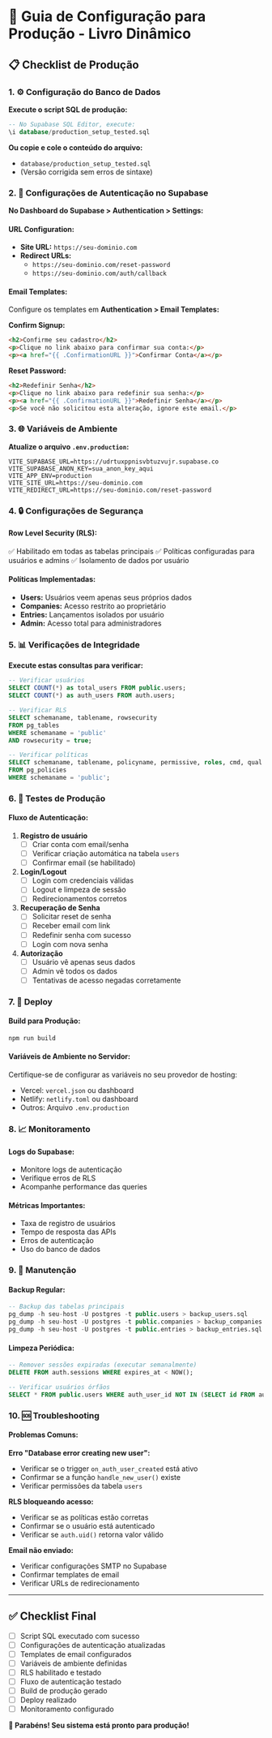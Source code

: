 # 🚀 Guia de Configuração para Produção - Livro Dinâmico

## 📋 Checklist de Produção

### 1. ⚙️ Configuração do Banco de Dados

**Execute o script SQL de produção:**
```sql
-- No Supabase SQL Editor, execute:
\i database/production_setup_tested.sql
```

**Ou copie e cole o conteúdo do arquivo:**
- `database/production_setup_tested.sql`
- (Versão corrigida sem erros de sintaxe)

### 2. 🔐 Configurações de Autenticação no Supabase

**No Dashboard do Supabase > Authentication > Settings:**

#### URL Configuration:
- **Site URL:** `https://seu-dominio.com`
- **Redirect URLs:** 
  - `https://seu-dominio.com/reset-password`
  - `https://seu-dominio.com/auth/callback`

#### Email Templates:
Configure os templates em **Authentication > Email Templates:**

**Confirm Signup:**
```html
<h2>Confirme seu cadastro</h2>
<p>Clique no link abaixo para confirmar sua conta:</p>
<p><a href="{{ .ConfirmationURL }}">Confirmar Conta</a></p>
```

**Reset Password:**
```html
<h2>Redefinir Senha</h2>
<p>Clique no link abaixo para redefinir sua senha:</p>
<p><a href="{{ .ConfirmationURL }}">Redefinir Senha</a></p>
<p>Se você não solicitou esta alteração, ignore este email.</p>
```

### 3. 🌐 Variáveis de Ambiente

**Atualize o arquivo `.env.production`:**
```env
VITE_SUPABASE_URL=https://udrtuxppnisvbtuzvujr.supabase.co
VITE_SUPABASE_ANON_KEY=sua_anon_key_aqui
VITE_APP_ENV=production
VITE_SITE_URL=https://seu-dominio.com
VITE_REDIRECT_URL=https://seu-dominio.com/reset-password
```

### 4. 🔒 Configurações de Segurança

#### Row Level Security (RLS):
✅ Habilitado em todas as tabelas principais
✅ Políticas configuradas para usuários e admins
✅ Isolamento de dados por usuário

#### Políticas Implementadas:
- **Users:** Usuários veem apenas seus próprios dados
- **Companies:** Acesso restrito ao proprietário
- **Entries:** Lançamentos isolados por usuário
- **Admin:** Acesso total para administradores

### 5. 📊 Verificações de Integridade

**Execute estas consultas para verificar:**

```sql
-- Verificar usuários
SELECT COUNT(*) as total_users FROM public.users;
SELECT COUNT(*) as auth_users FROM auth.users;

-- Verificar RLS
SELECT schemaname, tablename, rowsecurity 
FROM pg_tables 
WHERE schemaname = 'public' 
AND rowsecurity = true;

-- Verificar políticas
SELECT schemaname, tablename, policyname, permissive, roles, cmd, qual 
FROM pg_policies 
WHERE schemaname = 'public';
```

### 6. 🧪 Testes de Produção

#### Fluxo de Autenticação:
1. **Registro de usuário**
   - [ ] Criar conta com email/senha
   - [ ] Verificar criação automática na tabela `users`
   - [ ] Confirmar email (se habilitado)

2. **Login/Logout**
   - [ ] Login com credenciais válidas
   - [ ] Logout e limpeza de sessão
   - [ ] Redirecionamentos corretos

3. **Recuperação de Senha**
   - [ ] Solicitar reset de senha
   - [ ] Receber email com link
   - [ ] Redefinir senha com sucesso
   - [ ] Login com nova senha

4. **Autorização**
   - [ ] Usuário vê apenas seus dados
   - [ ] Admin vê todos os dados
   - [ ] Tentativas de acesso negadas corretamente

### 7. 🚀 Deploy

#### Build para Produção:
```bash
npm run build
```

#### Variáveis de Ambiente no Servidor:
Certifique-se de configurar as variáveis no seu provedor de hosting:
- Vercel: `vercel.json` ou dashboard
- Netlify: `netlify.toml` ou dashboard
- Outros: Arquivo `.env.production`

### 8. 📈 Monitoramento

#### Logs do Supabase:
- Monitore logs de autenticação
- Verifique erros de RLS
- Acompanhe performance das queries

#### Métricas Importantes:
- Taxa de registro de usuários
- Tempo de resposta das APIs
- Erros de autenticação
- Uso do banco de dados

### 9. 🔧 Manutenção

#### Backup Regular:
```sql
-- Backup das tabelas principais
pg_dump -h seu-host -U postgres -t public.users > backup_users.sql
pg_dump -h seu-host -U postgres -t public.companies > backup_companies.sql
pg_dump -h seu-host -U postgres -t public.entries > backup_entries.sql
```

#### Limpeza Periódica:
```sql
-- Remover sessões expiradas (executar semanalmente)
DELETE FROM auth.sessions WHERE expires_at < NOW();

-- Verificar usuários órfãos
SELECT * FROM public.users WHERE auth_user_id NOT IN (SELECT id FROM auth.users);
```

### 10. 🆘 Troubleshooting

#### Problemas Comuns:

**Erro "Database error creating new user":**
- Verificar se o trigger `on_auth_user_created` está ativo
- Confirmar se a função `handle_new_user()` existe
- Verificar permissões da tabela `users`

**RLS bloqueando acesso:**
- Verificar se as políticas estão corretas
- Confirmar se o usuário está autenticado
- Verificar se `auth.uid()` retorna valor válido

**Email não enviado:**
- Verificar configurações SMTP no Supabase
- Confirmar templates de email
- Verificar URLs de redirecionamento

---

## ✅ Checklist Final

- [ ] Script SQL executado com sucesso
- [ ] Configurações de autenticação atualizadas
- [ ] Templates de email configurados
- [ ] Variáveis de ambiente definidas
- [ ] RLS habilitado e testado
- [ ] Fluxo de autenticação testado
- [ ] Build de produção gerado
- [ ] Deploy realizado
- [ ] Monitoramento configurado

**🎉 Parabéns! Seu sistema está pronto para produção!**